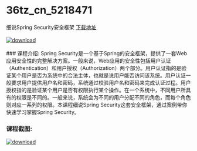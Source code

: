 # 36tz_cn_5218471
细说Spring Security安全框架
[下载地址](http://www.36tz.cn/article/5218471 "下载地址")
<br/></br>[![download](http://36tz.cn/muke_img/2021_02_1-53-300x173.png "下载地址")](http://www.36tz.cn/article/5218471 "下载地址")
<br/></br>### 课程介绍:
Spring Security是一个基于Spring的安全框架，提供了一套Web应用安全性的完整解决方案。一般来说，Web应用的安全性包括用户认证（Authentication）和用户授权（Authorization）两个部分。用户认证指的是验证某个用户是否为系统中的合法主体，也就是说用户能否访问该系统。用户认证一般要求用户提供用户名和密码，系统通过校验用户名和密码来完成认证过程。用户授权指的是验证某个用户是否有权限执行某个操作。在一个系统中，不同用户所具有的权限是不同的。一般来说，系统会为不同的用户分配不同的角色，而每个角色则对应一系列的权限。本课程细说Spring Security这套安全框架，通过案例带你快速学习掌握Spring Security。

### 课程截图:
[![download](http://36tz.cn/muke_img/2021_02_2-57.png "下载地址")](http://www.36tz.cn/article/5218471 "下载地址")
